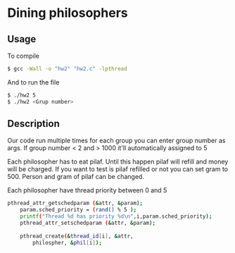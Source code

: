 # Dining philosophers
## Usage
To compile  
```sh
$ gcc -Wall -o "hw2" "hw2.c" -lpthread 
```
And to run the file 
```sh
$ ./hw2 5
$ ./hw2 <Grup number>
```
## Description
Our code run multiple times for each group you can enter group number as args. If group number < 2 and > 1000 it'll automatically assigned to 5

Each philosopher has to eat pilaf. Until this happen pilaf will refill and money will be charged. If you want to test is pilaf refilled or not you can set gram to 500. Person and gram of pilaf can be changed.

Each philosopher have thread priority between 0 and 5
```sh
pthread_attr_getschedparam (&attr, &param);
	param.sched_priority = (rand() % 5 ); 
	printf("Thread %d has priority %d\n",i,param.sched_priority);
	pthread_attr_setschedparam (&attr, &param);
				
	pthread_create(&thread_id[i], &attr,
		philospher, &phil[i]);
```
